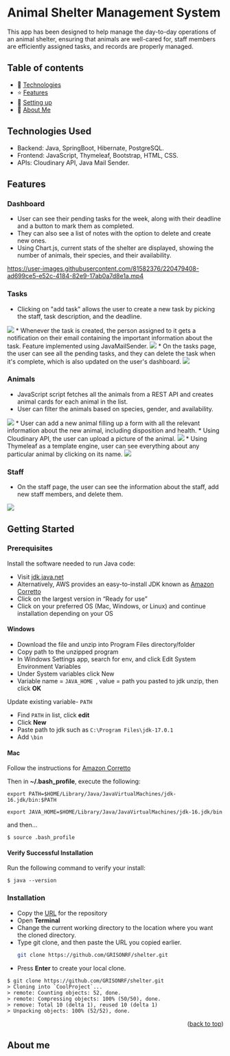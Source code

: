 <a name="readme-top"></a>
# Animal Shelter Management System
This app has been designed to help manage the day-to-day operations of an animal shelter, ensuring that animals are well-cared for, staff members are efficiently assigned tasks, and records are properly managed.


## Table of contents
* 🤖 [Technologies](#technologies-used)
* ⭐ [Features](#features)
* 📖 [Setting up](#getting-started)
* 🌸 [About Me](#about-me)


## Technologies Used
* Backend: Java, SpringBoot, Hibernate, PostgreSQL.
* Frontend: JavaScript, Thymeleaf, Bootstrap, HTML, CSS.
* APIs: Cloudinary API, Java Mail Sender.


## Features

### Dashboard
* User can see their pending tasks for the week, along with their deadline and a button to mark them as completed. 
* They can also see a list of notes with the option to delete and create new ones.
* Using Chart.js, current stats of the shelter are displayed, showing the number of animals, their species, and their availability.

https://user-images.githubusercontent.com/81582376/220479408-ad699ce5-e52c-4184-82e9-17ab0a7d8e1a.mp4



### Tasks
* Clicking on "add task" allows the user to create a new task by picking the staff, task description, and the deadline.
<img src="src/main/resources/static/images/add-task.png">
* Whenever the task is created, the person assigned to it gets a notification on their email containing the important information about the task. Feature implemented using JavaMailSender.
<img src="src/main/resources/static/images/email.png">
* On the tasks page, the user can see all the pending tasks, and they can delete the task when it's complete, which is also updated on the user's dashboard.
<img src="src/main/resources/static/images/all-tasks.png">


### Animals
* JavaScript script fetches all the animals from a REST API and creates animal cards for each animal in the list.
* User can filter the animals based on species, gender, and availability.
<img src="src/main/resources/static/images/all-animals.png">
* User can add a new animal filling up a form with all the relevant information about the new animal, including disposition and health. 
* Using Cloudinary API, the user can upload a picture of the animal.
<img src="src/main/resources/static/images/form-filled.png">
* Using Thymeleaf as a template engine, user can see everything about any particular animal by clicking on its name.
<img src="src/main/resources/static/images/anima-profile.png">


### Staff
* On the staff page, the user can see the information about the staff, add new staff members, and delete them.
<img src="src/main/resources/static/images/staffs.png">



## Getting Started

### Prerequisites
Install the software needed to run Java code:

* Visit [jdk.java.net](https://jdk.java.net/)
* Alternatively, AWS provides an easy-to-install JDK known as [Amazon Corretto](https://aws.amazon.com/corretto/?filtered-posts.sort-by=item.additionalFields.createdDate&filtered-posts.sort-order=desc)
* Click on the largest version in “Ready for use”
* Click on your preferred OS (Mac, Windows, or Linux) and continue installation depending on your OS

#### Windows
* Download the file and unzip into Program Files directory/folder
* Copy path to the unzipped program
* In Windows Settings app, search for env, and click Edit System Environment Variables
* Under System variables click New
* Variable name = ```JAVA_HOME ```, value = path you pasted to jdk unzip, then click **OK**

Update existing variable- ```PATH```
* Find ```PATH``` in list, click **edit**
* Click **New**
* Paste path to jdk such as ```C:\Program Files\jdk-17.0.1```
* Add ```\bin```

#### Mac
Follow the instructions for [Amazon Corretto](https://aws.amazon.com/corretto/?filtered-posts.sort-by=item.additionalFields.createdDate&filtered-posts.sort-order=desc)

Then in **~/.bash_profile**, execute the following:
```
export PATH=$HOME/Library/Java/JavaVirtualMachines/jdk-16.jdk/bin:$PATH
```
```
export JAVA_HOME=$HOME/Library/Java/JavaVirtualMachines/jdk-16.jdk/bin
```
and then…
```shell
$ source .bash_profile
```
#### Verify Successful Installation
Run the following command to verify your install:
```shell
$ java --version
```
### Installation
* Copy the [URL](https://github.com/GRISONRF/shelter.git) for the repository 
* Open **Terminal**
* Change the current working directory to the location where you want the cloned directory.
* Type git clone, and then paste the URL you copied earlier.
   ```sh
   git clone https://github.com/GRISONRF/shelter.git
   ```
* Press **Enter** to create your local clone.
```shell
$ git clone https://github.com/GRISONRF/shelter.git
> Cloning into `CoolProject`...
> remote: Counting objects: 52, done.
> remote: Compressing objects: 100% (50/50), done.
> remove: Total 10 (delta 1), reused 10 (delta 1)
> Unpacking objects: 100% (52/52), done.
```
<p align="right">(<a href="#readme-top">back to top</a>)</p>



<!-- MARKDOWN LINKS & IMAGES -->
<!-- https://www.markdownguide.org/basic-syntax/#reference-style-links -->
[contributors-shield]:https://img.shields.io/badge/CONTRIBUTERS-5-green
[contributors-url]: https://github.com/ileanahi/doctors-office/graphs/contributors
[forks-shield]: https://img.shields.io/badge/FORKS-2-blue
[forks-url]: https://github.com/ileanahi/doctors-office/network/members
[issues-shield]: https://img.shields.io/badge/ISSUES-0%20OPEN-yellow
[issues-url]: https://github.com/ileanahi/doctors-office/issues
[Java-shield]: https://img.shields.io/badge/Java-ED8B00?style=for-the-badge&logo=&logoColor=white
[Java-url]: https://www.java.com/en
[Thymeleaf-shield]: https://img.shields.io/badge/Thymeleaf-48892c?style=for-the-badge&logo=&logoColor=white
[Thymeleaf-url]: https://www.thymeleaf.org/
[SpringBoot-shield]: https://img.shields.io/badge/SpringBoot-8fce00?style=for-the-badge&logo=springboot&logoColor=white
[SpringBoot-url]: https://spring.io/
[Hibernate-shield]: https://img.shields.io/badge/Hibernate-59666C?style=for-the-badge&logo=Hibernate&logoColor=white
[Hibernate-url]: https://hibernate.org/
[Register-Page-shield]: https://user-images.githubusercontent.com/81582376/217858466-336fd40a-c6e1-4d12-a8e1-c3694b91f294.png
[Patient-Portal-shield]: https://user-images.githubusercontent.com/81582376/217858611-4051169d-ce13-4a3c-b498-8366fdad0c62.png




## About me

